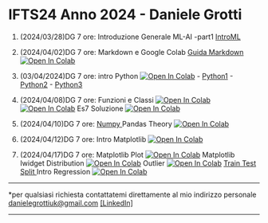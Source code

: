 # IFTS24  Anno 2024 - Daniele Grotti

1. (2024/03/28)DG 7 ore: Introduzione Generale ML-AI -part1 [IntroML](pdf/00_intro_ML.pdf)
2. (2024/04/02)DG 7 ore: Markdown e Google Colab [Guida Markdown](pdf/guida-markdown-ita.pdf)
[![Open In Colab](https://colab.research.google.com/assets/colab-badge.svg)](https://colab.research.google.com/github/Frenz86/IFTS24/blob/main/Less02/012_Markdown_Colab.ipynb)
3. (03/04/2024)DG 7 ore: intro Python [![Open In Colab](https://colab.research.google.com/assets/colab-badge.svg)](https://colab.research.google.com/github/Frenz86/IFTS24/blob/main/Less03/01_intro.ipynb) - [Python1](pdf/IntroPython.pdf) - [Python2](pdf/python_recp.pdf) - [Python3](pdf/Python.pdf)


4. (2024/04/08)DG 7 ore: Funzioni e Classi [![Open In Colab](https://colab.research.google.com/assets/colab-badge.svg)](https://colab.research.google.com/github/Frenz86/IFTS24/blob/main/Less04/04.1Classi_easy2.ipynb)
[![Open In Colab](https://colab.research.google.com/assets/colab-badge.svg)](https://colab.research.google.com/github/Frenz86/IFTS24/blob/main/Less04/04.2Calcolatrice.ipynb) Es7 Soluzione
[![Open In Colab](https://colab.research.google.com/assets/colab-badge.svg)](https://colab.research.google.com/github/Frenz86/IFTS24/blob/main/Less04/07Sol.ipynb)


5. (2024/04/10)DG 7 ore: [Numpy ](pdf/0Numpy.pdf) Pandas Theory
[![Open In Colab](https://colab.research.google.com/assets/colab-badge.svg)](https://colab.research.google.com/github/Frenz86/IFTS24/blob/main/Less05/01Pandas_theory.ipynb)

6. (2024/04/12)DG 7 ore: Intro Matplotlib
[![Open In Colab](https://colab.research.google.com/assets/colab-badge.svg)](https://colab.research.google.com/github/Frenz86/IFTS24/blob/main/Less06/02_short_Matplotlib.ipynb)

7. (2024/04/17)DG 7 ore: Matplotlib Plot
[![Open In Colab](https://colab.research.google.com/assets/colab-badge.svg)](https://colab.research.google.com/github/Frenz86/IFTS24/blob/main/Less07/01Matplotlib-second.ipynb) Matplotlib Iwidget Distribution
[![Open In Colab](https://colab.research.google.com/assets/colab-badge.svg)](https://colab.research.google.com/github/Frenz86/IFTS24/blob/main/Less07/Distribuzioni_scipy.ipynb) Outlier
[![Open In Colab](https://colab.research.google.com/assets/colab-badge.svg)](https://colab.research.google.com/github/Frenz86/IFTS24/blob/main/Less07/Outlier.ipynb)
[Train Test Split ](pdf/LR_Train_test_split.pdf)
Intro Regression
[![Open In Colab](https://colab.research.google.com/assets/colab-badge.svg)](https://colab.research.google.com/github/Frenz86/IFTS24/blob/main/Less07/02_IntroRegression.ipynb)






-----------------------------------------------------------------------------------------------------------------------------------------------------------

*per qualsiasi richiesta contattatemi direttamente al mio indirizzo personale danielegrottiuk@gmail.com [[LinkedIn]](https://www.linkedin.com/in/daniele-grotti/)

------------------------------------------------------------------------------------------------------------------------------------------------------

